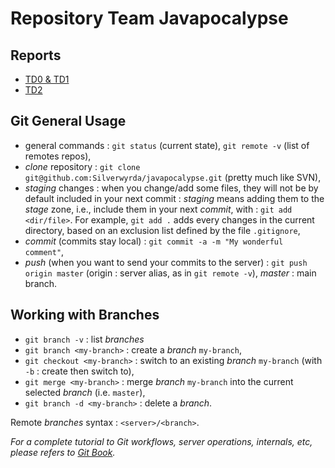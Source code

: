 Repository Team Javapocalypse
=============================

Reports
-------

- [TD0 & TD1](./TD1/report.md)
- [TD2](./TD2/report.md)


Git General Usage
-----------------

- general commands : `git status` (current state), `git remote -v` (list of remotes repos),
- _clone_ repository : `git clone git@github.com:Silverwyrda/javapocalypse.git` (pretty much like SVN),
- _staging_ changes : when you change/add some files, they will not be by default included in your next commit : _staging_ means adding them to the _stage_ zone, i.e., include them in your next _commit_, with : `git add <dir/file>`. For example, `git add .` adds every changes in the current directory, based on an exclusion list defined by the file `.gitignore`,
- _commit_ (commits stay local) : `git commit -a -m "My wonderful comment"`,
- _push_ (when you want to send your commits to the server) : `git push origin master` (origin : server alias, as in `git remote -v`), _master_ : main branch.

Working with Branches
---------------------

- `git branch -v` : list _branches_
- `git branch <my-branch>` : create a _branch_ `my-branch`,
- `git checkout <my-branch>` : switch to an existing _branch_ `my-branch` (with `-b` : create then switch to),
- `git merge <my-branch>` : merge _branch_ `my-branch` into the current selected _branch_ (i.e. `master`),
- `git branch -d <my-branch>` : delete a _branch_.

Remote _branches_ syntax : `<server>/<branch>`.

_For a complete tutorial to Git workflows, server operations, internals, etc, please refers to [Git Book](http://git-scm.com/book/)._
